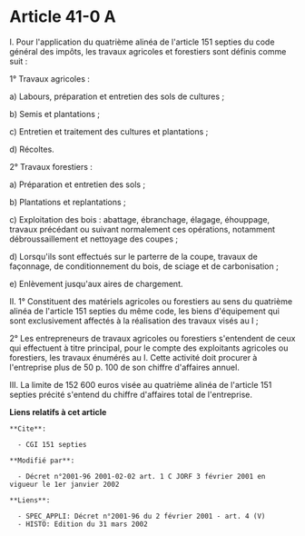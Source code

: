 # Article 41-0 A

I. Pour l'application du quatrième alinéa de l'article 151 septies du code général des impôts, les travaux agricoles et
forestiers sont définis comme suit :

1° Travaux agricoles :

a) Labours, préparation et entretien des sols de cultures ;

b) Semis et plantations ;

c) Entretien et traitement des cultures et plantations ;

d) Récoltes.

2° Travaux forestiers :

a) Préparation et entretien des sols ;

b) Plantations et replantations ;

c) Exploitation des bois : abattage, ébranchage, élagage, éhouppage, travaux précédant ou suivant normalement ces opérations,
notamment débroussaillement et nettoyage des coupes ;

d) Lorsqu'ils sont effectués sur le parterre de la coupe, travaux de façonnage, de conditionnement du bois, de sciage et de
carbonisation ;

e) Enlèvement jusqu'aux aires de chargement.

II. 1° Constituent des matériels agricoles ou forestiers au sens du quatrième alinéa de l'article 151 septies du même code,
les biens d'équipement qui sont exclusivement affectés à la réalisation des travaux visés au I ;

2° Les entrepreneurs de travaux agricoles ou forestiers s'entendent de ceux qui effectuent à titre principal, pour le compte
des exploitants agricoles ou forestiers, les travaux énumérés au I. Cette activité doit procurer à l'entreprise plus de 50 p.
100 de son chiffre d'affaires annuel.

III. La limite de 152 600 euros visée au quatrième alinéa de l'article 151 septies précité s'entend du chiffre d'affaires
total de l'entreprise.

**Liens relatifs à cet article**

	**Cite**:

	  - CGI 151 septies

	**Modifié par**:

	  - Décret n°2001-96 2001-02-02 art. 1 C JORF 3 février 2001 en vigueur le 1er janvier 2002

	**Liens**:

	  - SPEC_APPLI: Décret n°2001-96 du 2 février 2001 - art. 4 (V)
	  - HISTO: Edition du 31 mars 2002
